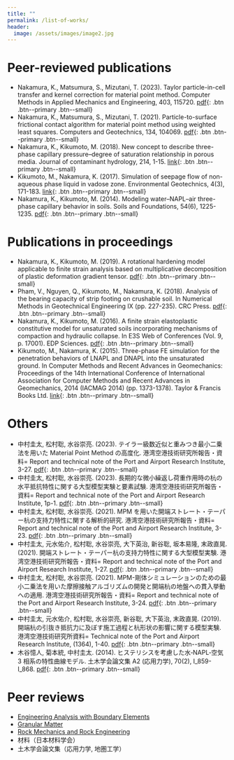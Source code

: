 ```yaml
---
title: ""
permalink: /list-of-works/
header:
  image: /assets/images/image2.jpg
---
```


# Peer-reviewed publications

* Nakamura, K., Matsumura, S., Mizutani, T. (2023). Taylor particle-in-cell transfer and kernel correction for material point method. Computer Methods in Applied Mechanics and Engineering, 403, 115720. [pdf](https://doi.org/10.1016/j.cma.2022.115720){: .btn .btn--primary .btn--small}
* Nakamura, K., Matsumura, S., Mizutani, T. (2021). Particle-to-surface frictional contact algorithm for material point method using weighted least squares. Computers and Geotechnics, 134, 104069. [pdf](https://doi.org/10.1016/j.compgeo.2021.104069){: .btn .btn--primary .btn--small}
* Nakamura, K., Kikumoto, M. (2018). New concept to describe three-phase capillary pressure–degree of saturation relationship in porous media. Journal of contaminant hydrology, 214, 1-15. [link](https://doi.org/10.1016/j.jconhyd.2018.03.008){: .btn .btn--primary .btn--small}
* Kikumoto, M., Nakamura, K. (2017). Simulation of seepage flow of non-aqueous phase liquid in vadose zone. Environmental Geotechnics, 4(3), 171-183. [link](https://doi.org/10.1680/jenge.15.00011){: .btn .btn--primary .btn--small}
* Nakamura, K., Kikumoto, M. (2014). Modeling water–NAPL–air three-phase capillary behavior in soils. Soils and Foundations, 54(6), 1225-1235. [pdf](https://doi.org/10.1016/j.sandf.2014.11.015){: .btn .btn--primary .btn--small}

# Publications in proceedings

* Nakamura, K., Kikumoto, M. (2019). A rotational hardening model applicable to finite strain analysis based on multiplicative decomposition of plastic deformation gradient tensor. [pdf](https://yo-1.ct.ntust.edu.tw:8887/tgssp/file/16ARC/file/TC103-009_JGS-077.pdf){: .btn .btn--primary .btn--small}
* Pham, V., Nguyen, Q., Kikumoto, M., Nakamura, K. (2018). Analysis of the bearing capacity of strip footing on crushable soil. In Numerical Methods in Geotechnical Engineering IX (pp. 227-235). CRC Press. [pdf](https://www.researchgate.net/publication/333953329_Analysis_of_the_bearing_capacity_of_strip_footing_on_crushable_soil){: .btn .btn--primary .btn--small}
* Nakamura, K., Kikumoto, M. (2016). A finite strain elastoplastic constitutive model for unsaturated soils incorporating mechanisms of compaction and hydraulic collapse. In E3S Web of Conferences (Vol. 9, p. 17001). EDP Sciences. [pdf](https://www.e3s-conferences.org/articles/e3sconf/abs/2016/04/e3sconf_eunsat2016_17001/e3sconf_eunsat2016_17001.html){: .btn .btn--primary .btn--small}
* Kikumoto, M., Nakamura, K. (2015). Three-phase FE simulation for the penetration behaviors of LNAPL and DNAPL into the unsaturated ground. In Computer Methods and Recent Advances in Geomechanics: Proceedings of the 14th International Conference of International Association for Computer Methods and Recent Advances in Geomechanics, 2014 (IACMAG 2014) (pp. 1373-1378). Taylor & Francis Books Ltd. [link](https://www.proquest.com/openview/a2202106d2a13f6d94fe9f49e0ebd3d4/1?pq-origsite=gscholar&cbl=2069212){: .btn .btn--primary .btn--small}

# Others

* 中村圭太, 松村聡, 水谷崇亮. (2023). テイラー級数近似と重みつき最小二乗法を用いた Material Point Method の高度化. 港湾空港技術研究所報告・資料= Report and technical note of the Port and Airport Research Institute, 3-27. [pdf](https://www.pari.go.jp/2023/06/REPORT62-2-1.html){: .btn .btn--primary .btn--small}
* 中村圭太, 松村聡, 水谷崇亮. (2023). 長期的な微小繰返し荷重作用時の杭の水平抵抗特性に関する大型模型実験と要素試験. 港湾空港技術研究所報告・資料= Report and technical note of the Port and Airport Research Institute, 1p-1. [pdf](https://www.pari.go.jp/2023/06/TECHNICALNOTE1408.html){: .btn .btn--primary .btn--small}
* 中村圭太, 松村聡, 水谷崇亮. (2021). MPM を用いた開端ストレート・テーパー杭の支持力特性に関する解析的研究. 港湾空港技術研究所報告・資料= Report and technical note of the Port and Airport Research Institute, 3-23. [pdf](https://www.pari.go.jp/2021/12/REPORT60-3-2.html){: .btn .btn--primary .btn--small}
* 中村圭太, 元水佑介, 松村聡, 水谷崇亮, 大下英治, 新谷聡, 坂本易隆, 末政直晃. (2021). 開端ストレート・テーパー杭の支持力特性に関する大型模型実験. 港湾空港技術研究所報告・資料= Report and technical note of the Port and Airport Research Institute, 1-27. [pdf](https://www.pari.go.jp/2021/12/TECHNICALNOTE1391.html){: .btn .btn--primary .btn--small}
* 中村圭太, 松村聡, 水谷崇亮. (2021). MPM-剛体シミュレーションのための最小二乗法を用いた摩擦接触アルゴリズムの開発と開端杭の地盤への貫入挙動への適用. 港湾空港技術研究所報告・資料= Report and technical note of the Port and Airport Research Institute, 3-24. [pdf](https://www.pari.go.jp/2021/06/REPORT60-1-7.html){: .btn .btn--primary .btn--small}
* 中村圭太, 元水佑介, 松村聡, 水谷崇亮, 新谷聡, 大下英治, 末政直晃. (2019). 開端杭の引抜き抵抗力に及ぼす施工過程と杭形状の影響に関する模型実験. 港湾空港技術研究所資料= Technical note of the Port and Airport Research Institute, (1364), 1-40. [pdf](https://www.pari.go.jp/2019/11/TECHNICALNOTE1364.html){: .btn .btn--primary .btn--small}
* 木谷憶人, 菊本統, 中村圭太. (2014). ヒステリシスを考慮した水‐NAPL‐空気 3 相系の特性曲線モデル. 土木学会論文集 A2 (応用力学), 70(2), I_859-I_868. [pdf](https://www.jstage.jst.go.jp/article/jscejam/70/2/70_I_859/_article/-char/ja/){: .btn .btn--primary .btn--small}

# Peer reviews

* [Engineering Analysis with Boundary Elements](https://www.sciencedirect.com/journal/engineering-analysis-with-boundary-elements)
* [Granular Matter](https://www.springer.com/journal/10035)
* [Rock Mechanics and Rock Engineering](https://www.springer.com/journal/603)
* 材料（日本材料学会）
* 土木学会論文集（応用力学, 地圏工学）
